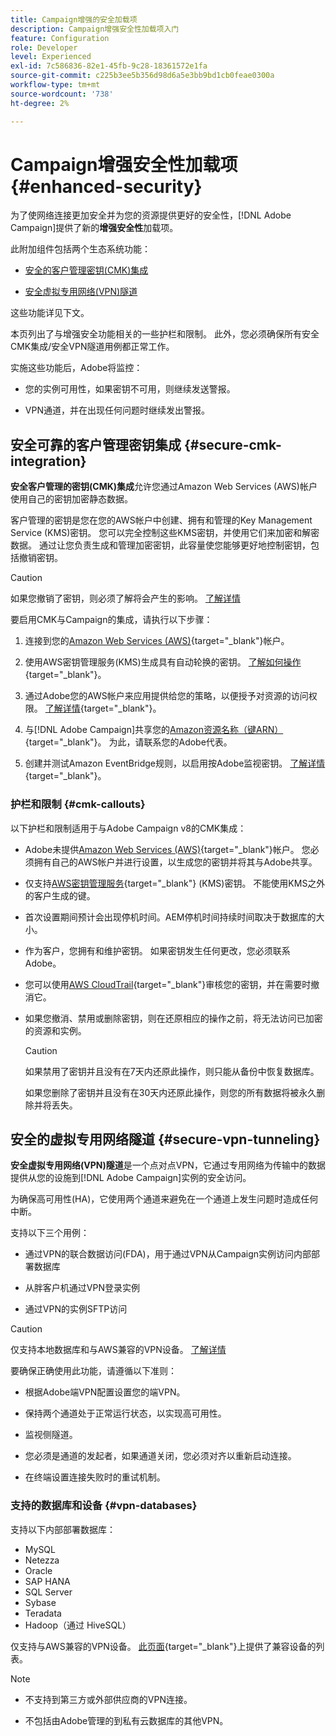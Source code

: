 ```yaml
---
title: Campaign增强的安全加载项
description: Campaign增强安全性加载项入门
feature: Configuration
role: Developer
level: Experienced
exl-id: 7c586836-82e1-45fb-9c28-18361572e1fa
source-git-commit: c225b3ee5b356d98d6a5e3bb9bd1cb0feae0300a
workflow-type: tm+mt
source-wordcount: '738'
ht-degree: 2%

---
```



# Campaign增强安全性加载项 {#enhanced-security}

为了使网络连接更加安全并为您的资源提供更好的安全性，[!DNL Adobe Campaign]提供了新的&#x200B;**增强安全性**&#x200B;加载项。

此附加组件包括两个生态系统功能：

* [安全的客户管理密钥(CMK)集成](#secure-cmk-integration)

* [安全虚拟专用网络(VPN)隧道](#secure-vpn-tunneling)

这些功能详见下文。

本页列出了与增强安全功能相关的一些护栏和限制。 此外，您必须确保所有安全CMK集成/安全VPN隧道用例都正常工作。

实施这些功能后，Adobe将监控：

* 您的实例可用性，如果密钥不可用，则继续发送警报。

* VPN通道，并在出现任何问题时继续发出警报。

## 安全可靠的客户管理密钥集成 {#secure-cmk-integration}

**安全客户管理的密钥(CMK)集成**&#x200B;允许您通过Amazon Web Services (AWS)帐户使用自己的密钥加密静态数据。

客户管理的密钥是您在您的AWS帐户中创建、拥有和管理的Key Management Service (KMS)密钥。 您可以完全控制这些KMS密钥，并使用它们来加密和解密数据。 通过让您负责生成和管理加密密钥，此容量使您能够更好地控制密钥，包括撤销密钥。

>[!CAUTION]
>
>如果您撤销了密钥，则必须了解将会产生的影响。 [了解详情](#cmk-callouts)

要启用CMK与Campaign的集成，请执行以下步骤：

1. 连接到您的[Amazon Web Services (AWS)](https://aws.amazon.com/){target="_blank"}帐户。

1. 使用AWS密钥管理服务(KMS)生成具有自动轮换的密钥。 [了解如何操作](https://docs.aws.amazon.com/kms/latest/developerguide/create-keys.html){target="_blank"}。

1. 通过Adobe您的AWS帐户来应用提供给您的策略，以便授予对资源的访问权限。 [了解详情](https://docs.aws.amazon.com/kms/latest/developerguide/key-policy-services.html){target="_blank"}。<!--link TBC-->

1. 与[!DNL Adobe Campaign]共享您的[Amazon资源名称（键ARN）](https://docs.aws.amazon.com/kms/latest/developerguide/find-cmk-id-arn.html){target="_blank"}。 为此，请联系您的Adobe代表。<!--or Adobe transition manager?-->

1. 创建并测试Amazon EventBridge规则，以启用按Adobe监视密钥&#x200B;。 [了解详情](https://docs.aws.amazon.com/eventbridge/latest/userguide/eb-rules.html){target="_blank"}。


### 护栏和限制 {#cmk-callouts}

以下护栏和限制适用于与Adobe Campaign v8的CMK集成：

* Adobe未提供[Amazon Web Services (AWS)](https://aws.amazon.com/){target="_blank"}帐户。 您必须拥有自己的AWS帐户并进行设置，以生成您的密钥并将其与Adobe共享。

* 仅支持[AWS密钥管理服务](https://docs.aws.amazon.com/kms/latest/developerguide/overview.html){target="_blank"} (KMS)密钥。 不能使用KMS之外的客户生成的键&#x200B;。

* 首次设置期间预计会出现停机时间。&#x200B;AEM停机时间持续时间取决于数据库的大小。

* 作为客户，您拥有和维护密钥。 如果密钥发生任何更改，您必须联系Adobe。&#x200B;

* 您可以使用[AWS CloudTrail](https://docs.aws.amazon.com/awscloudtrail/latest/userguide/cloudtrail-user-guide.html){target="_blank"}审核您的密钥，并在需要时撤消它。&#x200B;

* 如果您撤消、禁用或删除密钥，则在还原相应的操作之前，将无法访问已加密的资源和实例。

  >[!CAUTION]
  >
  >如果禁用了密钥并且没有在7天内还原此操作，则只能从备份中恢复数据库。
  >
  >如果您删除了密钥并且没有在30天内还原此操作，则您的所有数据将被永久删除并将丢失&#x200B;。

## 安全的虚拟专用网络隧道 {#secure-vpn-tunneling}

**安全虚拟专用网络(VPN)隧道**&#x200B;是一个点对点VPN，它通过专用网络为传输中的数据提供从您的设施到[!DNL Adobe Campaign]实例的安全访问。

<!--As it connects two networks together, it is a site-to-site VPN.-->

为确保高可用性(HA)，它使用两个通道来避免在一个通道上发生问题时造成任何中断。

支持以下三个用例：

* 通过VPN的联合数据访问(FDA)，用于通过VPN从Campaign实例访问内部部署数据库

* 从胖客户机通过VPN登录实例

* 通过VPN的实例SFTP访问

>[!CAUTION]
>
>仅支持本地数据库和与AWS兼容的VPN设备。 [了解详情](#vpn-databases)

要确保正确使用此功能，请遵循以下准则：

* 根据Adobe端VPN配置设置您的端VPN。

* 保持两个通道处于正常运行状态，以实现高可用性。

* 监视侧隧道。

* 您必须是通道的发起者，如果通道关闭，您必须对齐以重新启动连接。

* 在终端设置连接失败时的重试机制。

### 支持的数据库和设备 {#vpn-databases}

支持以下内部部署数据库：

* MySQL
* Netezza
* Oracle
* SAP HANA
* SQL Server
* Sybase
* Teradata
* Hadoop（通过 HiveSQL）

仅支持与AWS兼容的VPN设备。 [此页面](https://docs.aws.amazon.com/vpn/latest/s2svpn/your-cgw.html#example-configuration-files){target="_blank"}上提供了兼容设备的列表。

>[!NOTE]
>
>* 不支持到第三方或外部供应商的VPN连接。
>
>* 不包括由Adobe管理的到私有云数据库的其他VPN。
